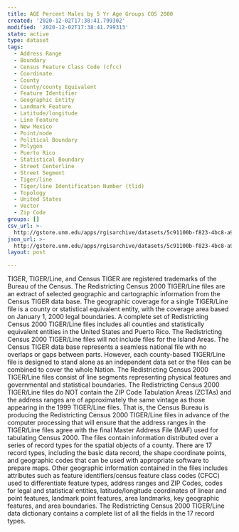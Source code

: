 ```yaml
---
title: AGE Percent Males by 5 Yr Age Groups COS 2000
created: '2020-12-02T17:38:41.799302'
modified: '2020-12-02T17:38:41.799313'
state: active
type: dataset
tags:
  - Address Range
  - Boundary
  - Census Feature Class Code (cfcc)
  - Coordinate
  - County
  - County/county Equivalent
  - Feature Identifier
  - Geographic Entity
  - Landmark Feature
  - Latitude/longitude
  - Line Feature
  - New Mexico
  - Point/node
  - Political Boundary
  - Polygon
  - Puerto Rico
  - Statistical Boundary
  - Street Centerline
  - Street Segment
  - Tiger/line
  - Tiger/line Identification Number (tlid)
  - Topology
  - United States
  - Vector
  - Zip Code
groups: []
csv_url: >-
  http://gstore.unm.edu/apps/rgisarchive/datasets/5c91100b-f823-4bc8-a99f-0a0431a561c9/k00272data6207395_cnty_view.derived.csv
json_url: >-
  http://gstore.unm.edu/apps/rgisarchive/datasets/5c91100b-f823-4bc8-a99f-0a0431a561c9/k00272data6207395_cnty_view.derived.json
layout: post

---
```

TIGER, TIGER/Line, and Census TIGER are registered trademarks of the Bureau of the Census. The Redistricting Census 2000 TIGER/Line files are an extract of selected geographic and cartographic information from the Census TIGER data base.  The geographic coverage for a single TIGER/Line file is a county or statistical equivalent entity, with the coverage area based on January 1, 2000 legal boundaries.  A complete set of Redistricting Census 2000 TIGER/Line
files includes all counties and statistically equivalent entities in the United States and Puerto Rico.  The Redistricting Census 2000 TIGER/Line files will not include files for the Island Areas. The Census TIGER data base represents a seamless national file with no overlaps or gaps between parts.  However, each county-based TIGER/Line file is designed to stand alone as an independent data
set or the files can be combined to cover the whole Nation.  The Redistricting Census 2000 TIGER/Line files consist of line segments representing physical features and governmental and statistical boundaries.  The Redistricting Census 2000 TIGER/Line files do NOT contain the ZIP Code Tabulation Areas (ZCTAs) and the address ranges are of approximately the same vintage as those appearing in the 1999 TIGER/Line files.  That is, the Census Bureau is producing the
Redistricting Census 2000 TIGER/Line files in advance of the computer processing that will ensure that the address ranges in the TIGER/Line files agree with the final Master Address File (MAF) used for tabulating Census 2000.  The files contain information distributed over a series of record types for the spatial objects of a county.  There are 17 record types, including the basic data record, the shape coordinate points, and geographic codes that can be used with appropriate software to prepare maps.  Other geographic information contained in the files includes attributes such as feature identifiers/census feature class codes (CFCC) used to differentiate feature types, address ranges and ZIP Codes, codes for legal and statistical entities, latitude/longitude coordinates of linear and point features, landmark point features, area landmarks, key geographic features, and area boundaries.  The Redistricting Census 2000 TIGER/Line data dictionary contains a complete list of all the fields in the 17 record types.
